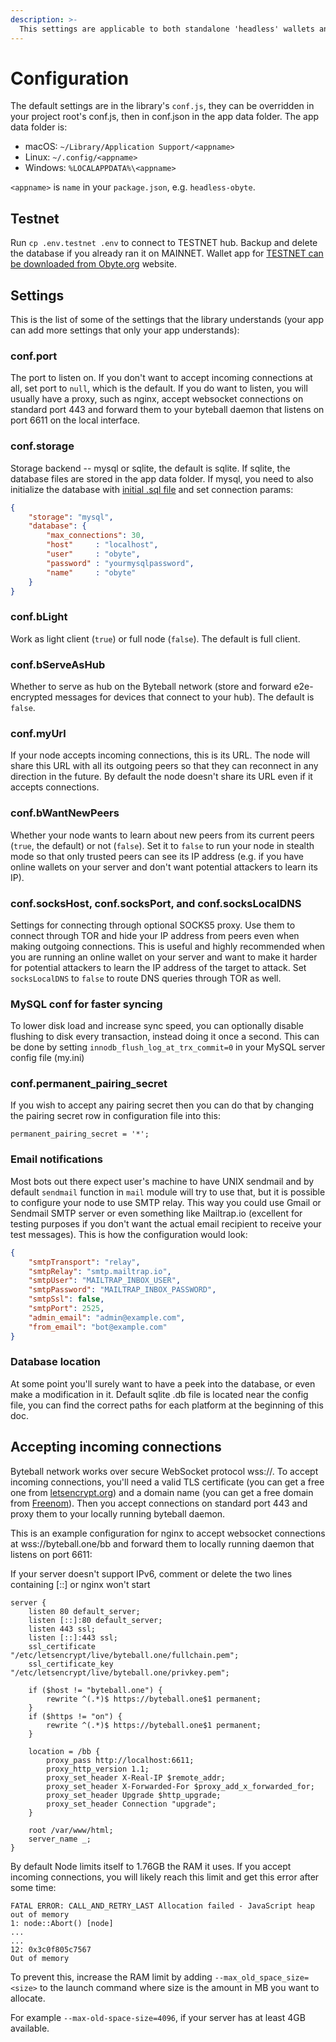 ```yaml
---
description: >-
  This settings are applicable to both standalone 'headless' wallets and to your own chatbots based on 'hadless-obyte' module.
---
```


# Configuration

The default settings are in the library's `conf.js`, they can be overridden in your project root's conf.js, then in conf.json in the app data folder.  The app data folder is:

* macOS: `~/Library/Application Support/<appname>`
* Linux: `~/.config/<appname>`
* Windows: `%LOCALAPPDATA%\<appname>`

`<appname>` is `name` in your `package.json`, e.g. `headless-obyte`.

## Testnet

Run `cp .env.testnet .env` to connect to TESTNET hub. Backup and delete the database if you already ran it on MAINNET. Wallet app for [TESTNET can be downloaded from Obyte.org](https://obyte.org/testnet.html) website.

## Settings

This is the list of some of the settings that the library understands (your app can add more settings that only your app understands):

### conf.port

The port to listen on.  If you don't want to accept incoming connections at all, set port to `null`, which is the default.  If you do want to listen, you will usually have a proxy, such as nginx, accept websocket connections on standard port 443 and forward them to your byteball daemon that listens on port 6611 on the local interface.

### conf.storage

Storage backend -- mysql or sqlite, the default is sqlite.  If sqlite, the database files are stored in the app data folder.  If mysql, you need to also initialize the database with [initial .sql file](https://github.com/byteball/ocore/tree/master/initial-db) and set connection params:

```json
{
	"storage": "mysql",
	"database": {
		"max_connections": 30,
		"host"     : "localhost",
		"user"     : "obyte",
		"password" : "yourmysqlpassword",
		"name"     : "obyte"
	}
}
```
### conf.bLight

Work as light client (`true`) or full node (`false`).  The default is full client.

### conf.bServeAsHub

Whether to serve as hub on the Byteball network (store and forward e2e-encrypted messages for devices that connect to your hub).  The default is `false`.

### conf.myUrl

If your node accepts incoming connections, this is its URL.  The node will share this URL with all its outgoing peers so that they can reconnect in any direction in the future.  By default the node doesn't share its URL even if it accepts connections.

### conf.bWantNewPeers

Whether your node wants to learn about new peers from its current peers (`true`, the default) or not (`false`).  Set it to `false` to run your node in stealth mode so that only trusted peers can see its IP address (e.g. if you have online wallets on your server and don't want potential attackers to learn its IP).

### conf.socksHost, conf.socksPort, and conf.socksLocalDNS

Settings for connecting through optional SOCKS5 proxy.  Use them to connect through TOR and hide your IP address from peers even when making outgoing connections.  This is useful and highly recommended when you are running an online wallet on your server and want to make it harder for potential attackers to learn the IP address of the target to attack.  Set `socksLocalDNS` to `false` to route DNS queries through TOR as well.

### MySQL conf for faster syncing

To lower disk load and increase sync speed, you can optionally disable flushing to disk every transaction, instead doing it once a second. This can be done by setting `innodb_flush_log_at_trx_commit=0` in your MySQL server config file (my.ini)

### conf.permanent_pairing_secret

If you wish to accept any pairing secret then you can do that by changing the pairing secret row in configuration file into this:
```
permanent_pairing_secret = '*';
```

### Email notifications

Most bots out there expect user's machine to have UNIX sendmail and by default `sendmail` function in `mail` module will try to use that, but it is possible to configure your node to use SMTP relay. This way you could use Gmail or Sendmail SMTP server or even something like Mailtrap.io \(excellent for testing purposes if you don't want the actual email recipient to receive your test messages\). This is how the configuration would look:

```json
{
    "smtpTransport": "relay",
    "smtpRelay": "smtp.mailtrap.io",
    "smtpUser": "MAILTRAP_INBOX_USER",
    "smtpPassword": "MAILTRAP_INBOX_PASSWORD",
    "smtpSsl": false,
    "smtpPort": 2525,
    "admin_email": "admin@example.com",
    "from_email": "bot@example.com"
}
```

### Database location

At some point you'll surely want to have a peek into the database, or even make a modification in it. Default sqlite .db file is located near the config file, you can find the correct paths for each platform at the beginning of this doc.

## Accepting incoming connections

Byteball network works over secure WebSocket protocol wss://.  To accept incoming connections, you'll need a valid TLS certificate (you can get a free one from [letsencrypt.org](https://letsencrypt.org)) and a domain name (you can get a free domain from [Freenom](http://www.freenom.com/)).  Then you accept connections on standard port 443 and proxy them to your locally running byteball daemon.

This is an example configuration for nginx to accept websocket connections at wss://byteball.one/bb and forward them to locally running daemon that listens on port 6611:

If your server doesn't support IPv6, comment or delete the two lines containing [::] or nginx won't start

```nginx
server {
	listen 80 default_server;
	listen [::]:80 default_server;
	listen 443 ssl;
	listen [::]:443 ssl;
	ssl_certificate "/etc/letsencrypt/live/byteball.one/fullchain.pem";
	ssl_certificate_key "/etc/letsencrypt/live/byteball.one/privkey.pem";

	if ($host != "byteball.one") {
		rewrite ^(.*)$ https://byteball.one$1 permanent;
	}
	if ($https != "on") {
		rewrite ^(.*)$ https://byteball.one$1 permanent;
	}

	location = /bb {
		proxy_pass http://localhost:6611;
		proxy_http_version 1.1;
		proxy_set_header X-Real-IP $remote_addr;
		proxy_set_header X-Forwarded-For $proxy_add_x_forwarded_for;
		proxy_set_header Upgrade $http_upgrade;
		proxy_set_header Connection "upgrade";
	}

	root /var/www/html;
	server_name _;
}
```

By default Node limits itself to 1.76GB the RAM it uses. If you accept incoming connections, you will likely reach this limit and get this error after some time:
```
FATAL ERROR: CALL_AND_RETRY_LAST Allocation failed - JavaScript heap out of memory
1: node::Abort() [node]
...
...
12: 0x3c0f805c7567
Out of memory
```
To prevent this, increase the RAM limit by adding `--max_old_space_size=<size>` to the launch command where size is the amount in MB you want to allocate.

For example `--max-old-space-size=4096`, if your server has at least 4GB available.